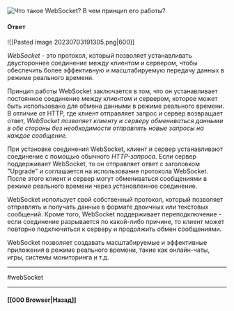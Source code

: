 ![Что такое `WebSocket`? В чем принцип его работы?](https://youtu.be/yvOXvZ8aEFo?t=237)

#### Ответ

![[Pasted image 20230703191305.png|600]]

*WebSocket* - это протокол, который позволяет устанавливать двустороннее соединение между клиентом и сервером, чтобы обеспечить более эффективную и масштабируемую передачу данных в режиме реального времени.

Принцип работы WebSocket заключается в том, что он устанавливает постоянное соединение между клиентом и сервером, которое может быть использовано для обмена данными в режиме реального времени. В отличие от HTTP, где клиент отправляет запрос и сервер возвращает ответ, *WebSocket позволяет клиенту и серверу обмениваться данными в обе стороны без необходимости отправлять новые запросы на каждое сообщение.*

При установке соединения WebSocket, клиент и сервер устанавливают соединение с помощью обычного *HTTP-запроса*. Если сервер поддерживает WebSocket, то он отправляет ответ с заголовком "Upgrade" и соглашается на использование протокола WebSocket. После этого клиент и сервер могут обмениваться сообщениями в режиме реального времени через установленное соединение.

WebSocket использует свой собственный протокол, который позволяет отправлять и получать данные в формате двоичных или текстовых сообщений. Кроме того, WebSocket поддерживает переподключение - если соединение разрывается по какой-либо причине, то клиент может повторно подключиться к серверу и продолжить обмен сообщениями.

WebSocket позволяет создавать масштабируемые и эффективные приложения в режиме реального времени, такие как онлайн-чаты, игры, системы мониторинга и т.д.

___
#webSocket 

___

#### [[000 Browser|Назад]]